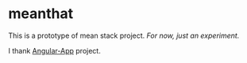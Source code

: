 meanthat
========

This is a prototype of mean stack project. *For now, just an experiment.*

I thank [Angular-App](https://github.com/angular-app/angular-app) project.


